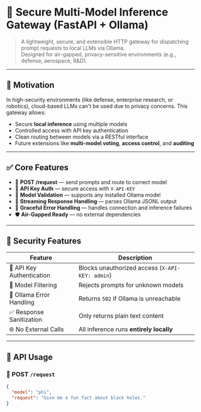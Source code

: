 # 🔐 Secure Multi-Model Inference Gateway (FastAPI + Ollama)

> A lightweight, secure, and extensible HTTP gateway for dispatching prompt requests to local LLMs via Ollama.  
> Designed for air-gapped, privacy-sensitive environments (e.g., defense, aerospace, R&D).

---

## 🧠 Motivation

In high-security environments (like defense, enterprise research, or robotics), cloud-based LLMs can't be used due to privacy concerns. This gateway allows:

- Secure **local inference** using multiple models
- Controlled access with API key authentication
- Clean routing between models via a RESTful interface
- Future extensions like **multi-model voting**, **access control**, and **auditing**

---

## ✅ Core Features

- 🔁 **POST /request** — send prompts and route to correct model
- 🔐 **API Key Auth** — secure access with `X-API-KEY`
- 🧠 **Model Validation** — supports any installed Ollama model
- 🧼 **Streaming Response Handling** — parses Ollama JSONL output
- 🔧 **Graceful Error Handling** — handles connection and inference failures
- 🛡️ **Air-Gapped Ready** — no external dependencies

---

## 🔐 Security Features

| Feature | Description |
|--------|-------------|
| 🔑 API Key Authentication | Blocks unauthorized access (`X-API-KEY: admin`) |
| 🚫 Model Filtering | Rejects prompts for unknown models |
| 🧯 Ollama Error Handling | Returns `502` if Ollama is unreachable |
| ✅ Response Sanitization | Only returns plain text content |
| 🌐 No External Calls | All inference runs **entirely locally**

---

## 🚀 API Usage

### 🔁 POST `/request`

```json
{
  "model": "phi",
  "request": "Give me a fun fact about black holes."
}
